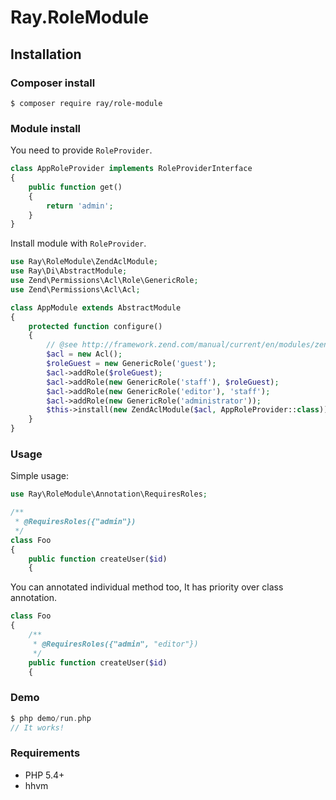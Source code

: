 # Ray.RoleModule

## Installation

### Composer install

    $ composer require ray/role-module
 
### Module install

You need to provide `RoleProvider`.

```php
class AppRoleProvider implements RoleProviderInterface
{
    public function get()
    {
        return 'admin';
    }
}
```

Install module with `RoleProvider`.

```php
use Ray\RoleModule\ZendAclModule;
use Ray\Di\AbstractModule;
use Zend\Permissions\Acl\Role\GenericRole;
use Zend\Permissions\Acl\Acl;

class AppModule extends AbstractModule
{
    protected function configure()
    {
        // @see http://framework.zend.com/manual/current/en/modules/zend.permissions.acl.intro.html
        $acl = new Acl();
        $roleGuest = new GenericRole('guest');
        $acl->addRole($roleGuest);
        $acl->addRole(new GenericRole('staff'), $roleGuest);
        $acl->addRole(new GenericRole('editor'), 'staff');
        $acl->addRole(new GenericRole('administrator'));
        $this->install(new ZendAclModule($acl, AppRoleProvider::class));
    }
}
```

### Usage

Simple usage:

```php
use Ray\RoleModule\Annotation\RequiresRoles;

/**
 * @RequiresRoles({"admin"})
 */
class Foo
{
    public function createUser($id)
    {
```

You can annotated individual method too, It has priority over class annotation.
```php
class Foo
{
    /**
     * @RequiresRoles({"admin", "editor"})
     */
    public function createUser($id)
    {
```

### Demo
```php
$ php demo/run.php
// It works!
```

### Requirements

 * PHP 5.4+
 * hhvm
